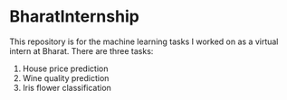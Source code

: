 # BharatInternship
This repository is for the machine learning tasks I worked on as a virtual intern at Bharat.
There are three tasks: 
1. House price prediction
2. Wine quality prediction
3. Iris flower classification
